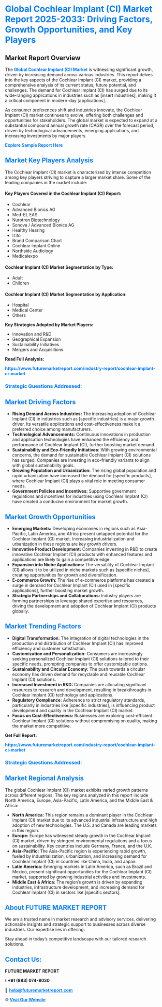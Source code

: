 <h1 style="color: #007BFF;">Global Cochlear Implant (CI) Market Report 2025-2033: Driving Factors, Growth Opportunities, and Key Players</h1>

<section id="overview">
<h2>Market Report Overview</h2>
<p>The <a href="https://www.futuremarketreport.com/industry-report/cochlear-implant-ci-market" style="color: #007BFF; text-decoration: none;"><strong>Global Cochlear Implant (CI) Market</strong></a> is witnessing significant growth, driven by increasing demand across various industries. This report delves into the key aspects of the Cochlear Implant (CI) market, providing a comprehensive analysis of its current status, future potential, and challenges. The demand for Cochlear Implant (CI) has surged due to its wide-ranging applications in industries such as [insert industries], making it a critical component in modern-day [applications].</p>
<p>As consumer preferences shift and industries innovate, the Cochlear Implant (CI) market continues to evolve, offering both challenges and opportunities for stakeholders. The global market is expected to expand at a substantial compound annual growth rate (CAGR) over the forecast period, driven by technological advancements, emerging applications, and increasing investments by major players.</p>
</section>

<section id="overview">
<p><a href="https://www.futuremarketreport.com/request-sample/reportId=60546" style="color: #007BFF; text-decoration: none;"><strong>Explore Sample Report Here</strong></a></p>
</section>

<section id="key-players">
<h2 style="color: #007BFF;">Market Key Players Analysis</h2>
<p>The Cochlear Implant (CI) market is characterized by intense competition among key players striving to capture a larger market share. Some of the leading companies in the market include:</p>
<h4>Key Players Covered in the Cochlear Implant (CI) Report:</h4>
<ul><li>Cochlear</li><li>Advanced Bionics AG</li><li>Med-EL EAS</li><li>Nurotron Biotechnology</li><li>Sonova / Advanced Bionics AG</li><li>Healthy Hearing</li><li>Izito</li><li>Brand Comparison Chart</li><li>Cochlear Implant Online</li><li>Northside Audiology</li><li>Medicalexpo</li></ul>
<h4>Cochlear Implant (CI) Market Segmentation by Type:</h4>
<ul><li>Adult</li><li>Children</li></ul>

<h4>Cochlear Implant (CI) Market Segmentation by Application:</h4>
<ul><li>Hospital</li><li>Medical Center</li><li>Others</li></ul>
<p><strong>Key Strategies Adopted by Market Players:</strong></p>
<ul>
<li>Innovation and R&D</li>
<li>Geographical Expansion</li>
<li>Sustainability Initiatives</li>
<li>Mergers and Acquisitions</li>
</ul>
</section>

<section>
<p><strong>Read Full Analysis: </strong></p><a href="https://www.futuremarketreport.com/industry-report/cochlear-implant-ci-market" style="color: #007BFF; text-decoration: none;"><strong>https://www.futuremarketreport.com/industry-report/cochlear-implant-ci-market</strong></a>
<h3 style="color: #007BFF;">Strategic Questions Addressed:</h3>
</section>

<section id="driving-factors">
<h2 style="color: #007BFF;">Market Driving Factors</h2>
<ul>
<li><strong>Rising Demand Across Industries:</strong> The increasing adoption of Cochlear Implant (CI) in industries such as [specific industries] is a major growth driver. Its versatile applications and cost-effectiveness make it a preferred choice among manufacturers.</li>
<li><strong>Technological Advancements:</strong> Continuous innovations in production and application technologies have enhanced the efficiency and performance of Cochlear Implant (CI), further boosting market demand.</li>
<li><strong>Sustainability and Eco-Friendly Initiatives:</strong> With growing environmental concerns, the demand for sustainable Cochlear Implant (CI) solutions has surged. Companies are investing in eco-friendly variants to align with global sustainability goals.</li>
<li><strong>Growing Population and Urbanization:</strong> The rising global population and rapid urbanization have increased the demand for [specific products], where Cochlear Implant (CI) plays a vital role in meeting consumer needs.</li>
<li><strong>Government Policies and Incentives:</strong> Supportive government regulations and incentives for industries using Cochlear Implant (CI) have created a conducive environment for market growth.</li>
</ul>
</section>

<section id="growth-opportunities">
<h2 style="color: #007BFF;">Market Growth Opportunities</h2>
<ul>
<li><strong>Emerging Markets:</strong> Developing economies in regions such as Asia-Pacific, Latin America, and Africa present untapped potential for the Cochlear Implant (CI) market. Increasing industrialization and urbanization in these regions are key growth drivers.</li>
<li><strong>Innovative Product Development:</strong> Companies investing in R&D to create innovative Cochlear Implant (CI) products with enhanced features and applications are likely to gain a competitive edge.</li>
<li><strong>Expansion into Niche Applications:</strong> The versatility of Cochlear Implant (CI) allows it to be utilized in niche markets such as [specific niches], creating opportunities for growth and diversification.</li>
<li><strong>E-commerce Growth:</strong> The rise of e-commerce platforms has created a surge in demand for Cochlear Implant (CI) used in [specific applications], further boosting market growth.</li>
<li><strong>Strategic Partnerships and Collaborations:</strong> Industry players are forming partnerships to leverage shared expertise and resources, driving the development and adoption of Cochlear Implant (CI) products globally.</li>
</ul>
</section>

<section id="trending-factors">
<h2 style="color: #007BFF;">Market Trending Factors</h2>
<ul>
<li><strong>Digital Transformation:</strong> The integration of digital technologies in the production and distribution of Cochlear Implant (CI) has improved efficiency and customer satisfaction.</li>
<li><strong>Customization and Personalization:</strong> Consumers are increasingly seeking personalized Cochlear Implant (CI) solutions tailored to their specific needs, prompting companies to offer customizable options.</li>
<li><strong>Sustainability and Circular Economy:</strong> The push towards a circular economy has driven demand for recyclable and reusable Cochlear Implant (CI) solutions.</li>
<li><strong>Increased Investment in R&D:</strong> Companies are allocating significant resources to research and development, resulting in breakthroughs in Cochlear Implant (CI) technology and applications.</li>
<li><strong>Regulatory Compliance:</strong> Adherence to strict regulatory standards, particularly in industries like [specific industries], is influencing product development and quality in the Cochlear Implant (CI) market.</li>
<li><strong>Focus on Cost-Effectiveness:</strong> Businesses are exploring cost-efficient Cochlear Implant (CI) solutions without compromising on quality, making the market more competitive.</li>
</ul>
</section>

<section>
<p><strong>Get Full Report: </strong></p><a href="https://www.futuremarketreport.com/industry-report/cochlear-implant-ci-market" style="color: #007BFF; text-decoration: none;"><strong>https://www.futuremarketreport.com/industry-report/cochlear-implant-ci-market</strong></a>
<h3 style="color: #007BFF;">Strategic Questions Addressed:</h3>
</section>


<section id="regional-analysis">
<h2 style="color: #007BFF;">Market Regional Analysis</h2>
<p>The global Cochlear Implant (CI) market exhibits varied growth patterns across different regions. The key regions analyzed in this report include North America, Europe, Asia-Pacific, Latin America, and the Middle East & Africa:</p>
<ul>
<li><strong>North America:</strong> This region remains a dominant player in the Cochlear Implant (CI) market due to its advanced industrial infrastructure and high adoption of new technologies. The U.S. and Canada are leading markets in this region.</li>
<li><strong>Europe:</strong> Europe has witnessed steady growth in the Cochlear Implant (CI) market, driven by stringent environmental regulations and a focus on sustainability. Key countries include Germany, France, and the U.K.</li>
<li><strong>Asia-Pacific:</strong> The Asia-Pacific region is experiencing rapid growth, fueled by industrialization, urbanization, and increasing demand for Cochlear Implant (CI) in countries like China, India, and Japan.</li>
<li><strong>Latin America:</strong> Emerging markets in Latin America, such as Brazil and Mexico, present significant opportunities for the Cochlear Implant (CI) market, supported by growing industrial activities and investments.</li>
<li><strong>Middle East & Africa:</strong> The region’s growth is driven by expanding industries, infrastructure development, and increasing demand for Cochlear Implant (CI) in sectors like [specific sectors].</li>
</ul>
</section>

<footer>
<h2 style="color: #007BFF;">About FUTURE MARKET REPORT</h2>
<p>We are a trusted name in market research and advisory services, delivering actionable insights and strategic support to businesses across diverse industries. Our expertise lies in offering:</p>

<p>Stay ahead in today’s competitive landscape with our tailored research solutions.</p>

<h2 style="color: #007BFF;">Contact Us:</h2>
<p><strong>FUTURE MARKET REPORT</strong></p>
<p>📞 <strong>+91 (883) 074-8030</strong></p>
<p>📧 <strong><a href="mailto:help@futuremarketreport.com" style="color: #007BFF;">help@futuremarketreport.com</a></strong></p>
<p>🌐 <strong><a href="https://www.futuremarketreport.com/" style="color: #007BFF;">Visit Our Website</a></strong></p>
</footer>